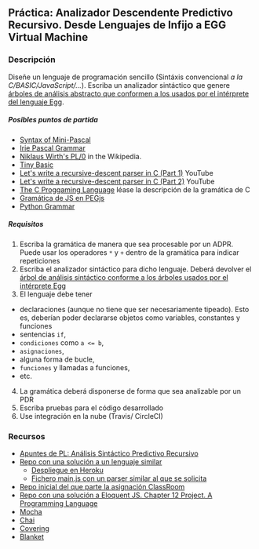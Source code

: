 ## Práctica: Analizador Descendente Predictivo Recursivo. Desde Lenguajes de Infijo a EGG Virtual Machine

### Descripción

Diseñe un lenguaje de programación sencillo (Sintáxis convencional *a la C/BASIC/JavaScript/...*). Escriba un analizador sintáctico que genere [árboles de análisis abstracto que conformen a los usados por el intérprete del lenguaje Egg](https://github.com/ULL-ESIT-PL-1617/egg/blob/master/README.md).

##### Posibles puntos de partida

* [Syntax of Mini-Pascal](https://www.cs.helsinki.fi/u/vihavain/k06/okk/items/minipascalsyntax.html)
* [Irie Pascal Grammar](http://www.irietools.com/iriepascal/progref534.html)
* [Niklaus Wirth's PL/0](https://en.wikipedia.org/wiki/Recursive_descent_parser) in the Wikipedia. 
* [Tiny Basic](https://en.wikipedia.org/wiki/Tiny_BASIC)
* [Let's write a recursive-descent parser in C (Part 1)](https://youtu.be/N55XNj8KjC4) YouTube
* [Let's write a recursive-descent parser in C (Part 2)](https://youtu.be/NdW_ApiaivU) YouTube
* [The C Proggaming Language](https://cs.indstate.edu/~cbasavaraj/cs559/the_c_programming_language_2.pdf) léase la descripción de la gramática de C
* [Gramática de JS en PEGjs](https://github.com/pegjs/pegjs/blob/master/examples/javascript.pegjs)
* [Python Grammar](https://docs.python.org/3/reference/grammar.html)

##### Requisitos

1. Escriba la gramática de manera que sea procesable por un ADPR. Puede usar los operadores
`*` y `+` dentro de la gramática para indicar repeticiones
2. Escriba el analizador sintáctico para dicho lenguaje. Deberá devolver el [árbol de análisis sintáctico conforme a los árboles usados por el intérprete Egg](https://github.com/ULL-ESIT-PL-1617/egg/blob/master/README.md)
3. El lenguaje debe tener 
  - declaraciones (aunque no tiene que ser necesariamente tipeado). Esto es, deberían poder declararse objetos como variables, constantes y funciones
  - sentencias `if`, 
  - `condiciones` como `a <= b`, 
  - `asignaciones`, 
  - alguna forma de bucle, 
  - `funciones` y  llamadas a funciones, 
  - etc.
4. La gramática deberá disponerse de forma que sea analizable por un PDR
5. Escriba pruebas  para el código desarrollado
6. Use integración en la nube (Travis/ CircleCI)

### Recursos

* [Apuntes de PL: Análisis Sintáctico Predictivo Recursivo](http://crguezl.github.io/pl-html/node22.html)
* [Repo con una solución a un lenguaje similar](https://github.com/crguezl/prdcalc)
  -  [Despliegue en Heroku](https://pl1718-prdcalc.herokuapp.com/)
  - [Fichero main.js con un parser similar al que se solicita](https://github.com/crguezl/prdcalc/blob/master/views/main.js)
* [Repo inicial del que parte la asignación ClassRoom](https://github.com/ULL-ESIT-PL-1617/solution-evalua-pdr)
* [Repo con una solución a Eloquent JS. Chapter 12 Project. A Programming Language](https://github.com/ULL-ESIT-PL-1617/egg)
* [Mocha](https://casianorodriguezleon.gitbooks.io/ull-esit-1617/content/apuntes/pruebas/mocha.html)
* [Chai](https://casianorodriguezleon.gitbooks.io/ull-esit-1617/content/apuntes/pruebas/chai.html)
* [Covering](https://casianorodriguezleon.gitbooks.io/ull-esit-1617/content/apuntes/pruebas/covering.html)
* [Blanket](https://casianorodriguezleon.gitbooks.io/ull-esit-1617/content/apuntes/pruebas/blanket.html)


